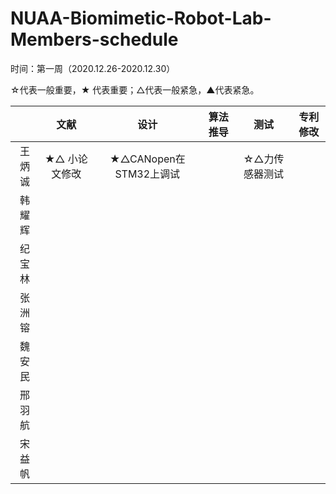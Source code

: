# NUAA-Biomimetic-Robot-Lab-Members-schedule

时间：第一周（2020.12.26-2020.12.30）

☆代表一般重要，★ 代表重要；△代表一般紧急，▲代表紧急。

|        |     文献      |          设计          | 算法推导 |      测试      | 专利修改 |
| :----: | :-----------: | :--------------------: | :------: | :------------: | :------: |
| 王炳诚 | ★△ 小论文修改 | ★△CANopen在STM32上调试 |          | ☆△力传感器测试 |          |
| 韩耀辉 |               |                        |          |                |          |
| 纪宝林 |               |                        |          |                |          |
| 张洲镕 |               |                        |          |                |          |
| 魏安民 |               |                        |          |                |          |
| 邢羽航 |               |                        |          |                |          |
| 宋益帆 |               |                        |          |                |          |

